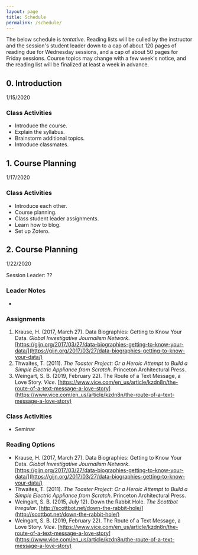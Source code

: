 ```yaml
---
layout: page
title: Schedule
permalink: /schedule/
---
```


The below schedule is *tentative*. Reading lists will be culled by the instructor and the session's student leader down to a cap of about 120 pages of reading due for Wednesday sessions, and a cap of about 50 pages for Friday sessions. Course topics may change with a few week's notice, and the reading list will be finalized at least a week in advance.

## 0. Introduction
1/15/2020

### Class Activities
- Introduce the course.
- Explain the syllabus.
- Brainstorm additional topics.
- Introduce classmates.

## 1. Course Planning
1/17/2020

### Class Activities
- Introduce each other.
- Course planning.
- Class student leader assignments.
- Learn how to blog.
- Set up Zotero.

## 2. Course Planning
1/22/2020

Session Leader: ??

### Leader Notes
- 

### Assignments
1. Krause, H. (2017, March 27). Data Biographies: Getting to Know Your Data. *Global Investigative Journalism Network*. [https://gijn.org/2017/03/27/data-biographies-getting-to-know-your-data/](https://gijn.org/2017/03/27/data-biographies-getting-to-know-your-data/)
2. Thwaites, T. (2011). *The Toaster Project: Or a Heroic Attempt to Build a Simple Electric Appliance from Scratch*. Princeton Architectural Press.
3. Weingart, S. B. (2019, February 22). The Route of a Text Message, a Love Story. *Vice*. [https://www.vice.com/en_us/article/kzdn8n/the-route-of-a-text-message-a-love-story](https://www.vice.com/en_us/article/kzdn8n/the-route-of-a-text-message-a-love-story)

### Class Activities
- Seminar

### Reading Options
- Krause, H. (2017, March 27). Data Biographies: Getting to Know Your Data. *Global Investigative Journalism Network*. [https://gijn.org/2017/03/27/data-biographies-getting-to-know-your-data/](https://gijn.org/2017/03/27/data-biographies-getting-to-know-your-data/)
- Thwaites, T. (2011). *The Toaster Project: Or a Heroic Attempt to Build a Simple Electric Appliance from Scratch*. Princeton Architectural Press.
- Weingart, S. B. (2015, July 12). Down the Rabbit Hole. *The Scottbot Irregular*. [http://scottbot.net/down-the-rabbit-hole/](http://scottbot.net/down-the-rabbit-hole/) 
- Weingart, S. B. (2019, February 22). The Route of a Text Message, a Love Story. *Vice*. [https://www.vice.com/en_us/article/kzdn8n/the-route-of-a-text-message-a-love-story](https://www.vice.com/en_us/article/kzdn8n/the-route-of-a-text-message-a-love-story)

